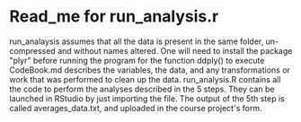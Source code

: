 # Read_me for run_analysis.r
run_analaysis assumes that all the data is present in the same folder, un-compressed and without names altered.
One will need to install the package  "plyr" before running the program for the function ddply() to execute
CodeBook.md describes the variables, the data, and any transformations or work that was performed to clean up the data.
run_analysis.R contains all the code to perform the analyses described in the 5 steps. They can be launched in RStudio by just importing the file.
The output of the 5th step is called averages_data.txt, and uploaded in the course project's form.
